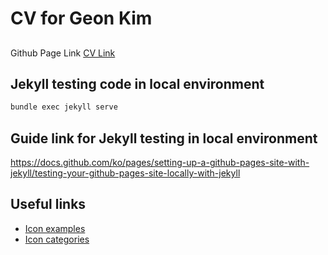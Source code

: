 # CV for Geon Kim
## 
Github Page Link
[CV Link](skygun88.github.io)

## Jekyll testing code in local environment
```bash
bundle exec jekyll serve
```
## Guide link for Jekyll testing in local environment
https://docs.github.com/ko/pages/setting-up-a-github-pages-site-with-jekyll/testing-your-github-pages-site-locally-with-jekyll 

## Useful links
* [Icon examples](https://aksakalli.github.io/jekyll-doc-theme/docs/font-awesome/)
* [Icon categories](https://github.com/sylvainmetayer/jekyll-fontawesome-svg/tree/master/lib/jekyll/fontawesome/svg/assets/fa_svgs)